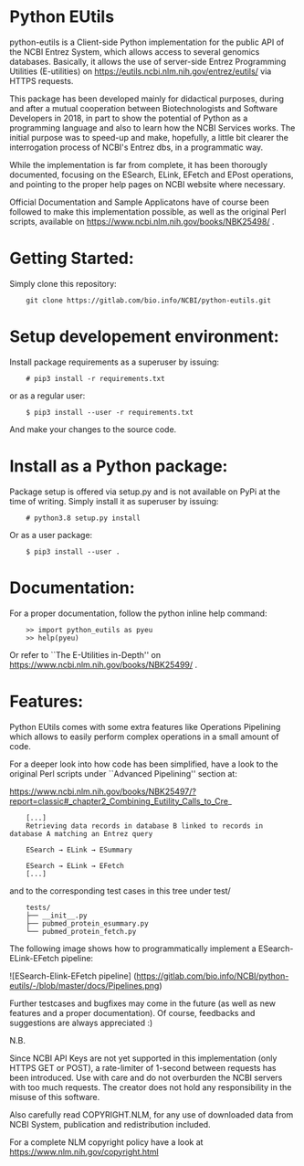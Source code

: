 Python EUtils
=============

python-eutils is a Client-side Python implementation for the public API of the NCBI Entrez System, 
which allows access to several genomics databases.
Basically, it allows the use of server-side Entrez Programming Utilities (E-utilities)
on https://eutils.ncbi.nlm.nih.gov/entrez/eutils/ via HTTPS requests.

This package has been developed mainly for didactical purposes, during and after a mutual cooperation 
between Biotechnologists and Software Developers in 2018, in part to show the potential of Python 
as a programming language and also to learn how the NCBI Services works.
The initial purpose was to speed-up and make, hopefully, a little bit clearer 
the interrogation process of NCBI's Entrez dbs, in a programmatic way.

While the implementation is far from complete, it has been thorougly documented, focusing on
the ESearch, ELink, EFetch and EPost operations, and pointing to the proper help pages 
on NCBI website where necessary.

Official Documentation and Sample Applicatons have of course been followed to make this implementation possible,
as well as the original Perl scripts, available on https://www.ncbi.nlm.nih.gov/books/NBK25498/ .

Getting Started:
================

Simply clone this repository:

        git clone https://gitlab.com/bio.info/NCBI/python-eutils.git


Setup developement environment:
===============================

Install package requirements as a superuser by issuing:

        # pip3 install -r requirements.txt

or as a regular user:

        $ pip3 install --user -r requirements.txt

And make your changes to the source code.

Install as a Python package:
===========================

Package setup is offered via setup.py and is not available on PyPi at the time of writing.
Simply install it as superuser by issuing:

        # python3.8 setup.py install

Or as a user package:

        $ pip3 install --user .


Documentation:
==============

For a proper documentation, follow the python inline help command:

        >> import python_eutils as pyeu
        >> help(pyeu)

Or refer to ``The E-Utilities in-Depth'' on https://www.ncbi.nlm.nih.gov/books/NBK25499/ .

Features:
=========

Python EUtils comes with some extra features like Operations Pipelining which allows to easily perform complex
operations in a small amount of code.

For a deeper look into how code has been simplified, have a look to the original Perl scripts
under ``Advanced Pipelining'' section at:

https://www.ncbi.nlm.nih.gov/books/NBK25497/?report=classic#_chapter2_Combining_Eutility_Calls_to_Cre_


        [...]
        Retrieving data records in database B linked to records in database A matching an Entrez query

        ESearch → ELink → ESummary

        ESearch → ELink → EFetch
        [...]

and to the corresponding test cases in this tree under test/
        
        tests/
        ├── __init__.py
        ├── pubmed_protein_esummary.py
        └── pubmed_protein_fetch.py


The following image shows how to programmatically implement a ESearch-ELink-EFetch pipeline:

![ESearch-Elink-EFetch pipeline] (https://gitlab.com/bio.info/NCBI/python-eutils/-/blob/master/docs/Pipelines.png)

Further testcases and bugfixes may come in the future (as well as new features and a proper documentation).
Of course, feedbacks and suggestions are always appreciated :)

N.B. 

Since NCBI API Keys are not yet supported in this implementation (only HTTPS GET or POST),
a rate-limiter of 1-second between requests has been introduced. 
Use with care and do not overburden the NCBI servers with too much requests. 
The creator does not hold any responsibility in the misuse of this software.

Also carefully read COPYRIGHT.NLM, for any use of downloaded data from NCBI System, 
publication and redistribution included.

For a complete NLM copyright policy have a look at https://www.nlm.nih.gov/copyright.html






